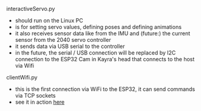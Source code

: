 
interactiveServo.py 
- should run on the Linux PC
- is for setting servo values, defining poses and defining animations
- it also receives sensor data like from the IMU and (future:) the current sensor from the 2040 servo controller
- it sends data via USB serial to the controller
- in the future, the serial / USB connection will be replaced by I2C connection to the ESP32 Cam in Kayra's head that connects to the host via Wifi

clientWifi.py
- this is the first connection via WiFi to the ESP32, it can send commands via TCP sockets
- see it in action [here](https://youtube.com/shorts/rHDNVzmQHSk)


